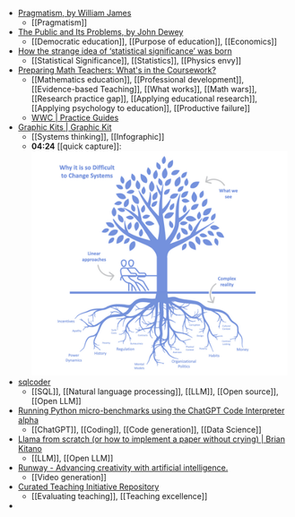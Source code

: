 - [Pragmatism, by William James](https://standardebooks.org/ebooks/william-james/pragmatism)
	- [[Pragmatism]]
- [The Public and Its Problems, by John Dewey](https://standardebooks.org/ebooks/john-dewey/the-public-and-its-problems)
	- [[Democratic education]], [[Purpose of education]], [[Economics]]
- [How the strange idea of ‘statistical significance’ was born](https://www.sciencenews.org/article/statistical-significance-p-value-null-hypothesis-origins)
	- [[Statistical Significance]], [[Statistics]], [[Physics envy]]
- [Preparing Math Teachers: What's in the Coursework?](https://www.edweek.org/teaching-learning/preparing-math-teachers-whats-in-the-coursework/2023/09)
	- [[Mathematics education]], [[Professional development]], [[Evidence-based Teaching]], [[What works]], [[Math wars]], [[Research practice gap]], [[Applying educational research]], [[Applying psychology to education]], [[Productive failure]]
	- [WWC | Practice Guides](https://ies.ed.gov/ncee/wwc/practiceguides)
- [Graphic Kits | Graphic Kit](https://www.systemsinnovation.network/spaces/12188592/page)
	- [[Systems thinking]], [[Infographic]]
	- **04:24** [[quick capture]]: ![192572062](../assets/192572062.jpg)
- [sqlcoder](https://ollama.ai/library/sqlcoder)
	- [[SQL]], [[Natural language processing]], [[LLM]], [[Open source]], [[Open LLM]]
- [Running Python micro-benchmarks using the ChatGPT Code Interpreter alpha](https://simonwillison.net/2023/Apr/12/code-interpreter/)
	- [[ChatGPT]], [[Coding]], [[Code generation]], [[Data Science]]
- [Llama from scratch (or how to implement a paper without crying) | Brian Kitano](https://blog.briankitano.com/llama-from-scratch/)
	- [[LLM]], [[Open LLM]]
- [Runway - Advancing creativity with artificial intelligence.](https://runwayml.com/)
	- [[Video generation]]
- [Curated Teaching Initiative Repository](https://ascnhighered.org/ASCN/evaluation_initiatives/repository.html)
	- [[Evaluating teaching]], [[Teaching excellence]]
-